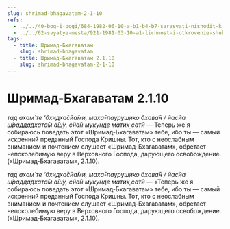 ```yaml
---
slug: shrimad-bhagavatam-2-1-10
refs:
  - ../../40-bog-i-bogi/684-1982-06-10-a-b1-b4-b7-sarasvati-nishodit-k-brahme-ot-narayany-no-daet-klyuch-k-postizheniyu-krishny.md
  - ../../62-svyatye-mesta/921-1981-03-10-a1-lichnost-i-otkrovenie-shukadeva-gosvami.md
tags:
  - title: Шримад-Бхагаватам
    slug: shrimad-bhagavatam
  - title: Шримад-Бхагаватам 2.1.10
    slug: shrimad-bhagavatam-2-1-10
---
```


# Шримад-Бхагаватам 2.1.10

*тад ахам̇ те ‘бхидха̄сйа̄ми, маха̄-пауруш̣ико бхава̄н / йасйа ш́раддадхата̄м а̄ш́у, сйа̄н мукунде матих̣ сатӣ* — Теперь же я собираюсь поведать этот «Шримад-Бхагаватам» тебе, ибо ты — самый искренний преданный Господа Кришны. Тот, кто с неослабным вниманием и почтением слушает «Шримад-Бхагаватам», обретает непоколебимую веру в Верховного Господа, дарующего освобождение. («Шримад-Бхагаватам», 2.1.10).

*тад ахам̇ те ‘бхидха̄сйа̄ми, маха̄-пауруш̣ико бхава̄н / йасйа ш́раддадхата̄м а̄ш́у, сйа̄н мукунде матих̣ сатӣ* — «Теперь же я собираюсь поведать этот «Шримад-Бхагаватам» тебе, ибо ты — самый искренний преданный Господа Кришны. Тот, кто с неослабным вниманием и почтением слушает «Шримад-Бхагаватам», обретает непоколебимую веру в Верховного Господа, дарующего освобождение. («Шримад-Бхагаватам», 2.1.10).

